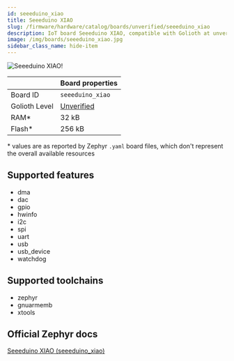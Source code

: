 ```yaml
---
id: seeeduino_xiao
title: Seeeduino XIAO
slug: /firmware/hardware/catalog/boards/unverified/seeeduino_xiao
description: IoT board Seeeduino XIAO, compatible with Golioth at unverified level.
image: /img/boards/seeeduino_xiao.jpg
sidebar_class_name: hide-item
---
```


[//]: # (This is an auto-generated file, do not edit! Changes to it will be lost upon re-generation)

![Seeeduino XIAO!](/img/boards/seeeduino_xiao.jpg "Seeeduino XIAO")

|                | Board properties     |
| -------------  | -------------------- |
| Board ID       | `seeeduino_xiao` |
| Golioth Level  | [Unverified](/firmware/hardware#unverified-boards) |
| RAM*           | 32 kB |
| Flash*         | 256 kB |

\* values are as reported by Zephyr `.yaml` board files, which don't represent the overall available resources



## Supported features

* dma
* dac
* gpio
* hwinfo
* i2c
* spi
* uart
* usb
* usb_device
* watchdog

## Supported toolchains

* zephyr
* gnuarmemb
* xtools

## Official Zephyr docs

[Seeeduino XIAO (seeeduino_xiao)](https://docs.zephyrproject.org/latest/boards/seeed/seeeduino_xiao/doc/index.html)
